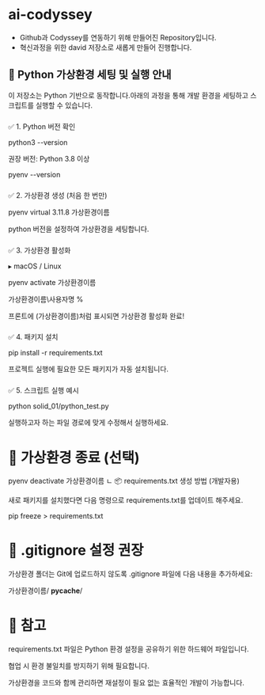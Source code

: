 # ai-codyssey
- Github과 Codyssey를 연동하기 위해 만들어진 Repository입니다.
- 혁신과정을 위한 david 저장소로 새롭게 만들어 진행합니다.


## 🐍 Python 가상환경 세팅 및 실행 안내
이 저장소는 Python 기반으로 동작합니다.아래의 과정을 통해 개발 환경을 세팅하고 스크립트를 실행할 수 있습니다.

###
✅ 1. Python 버전 확인

python3 --version

권장 버전: Python 3.8 이상

pyenv --version

###
✅ 2. 가상환경 생성 (처음 한 번만)

pyenv virtual 3.11.8 가상환경이름

python 버전을 설정하여 가상환경을 세팅합니다.

###
✅ 3. 가상환경 활성화

▸ macOS / Linux

pyenv activate 가상환경이름

가상환경이름\사용자명 % 

프론트에 (가상환경이름)처럼 표시되면 가상환경 활성화 완료!

###
✅ 4. 패키지 설치

pip install -r requirements.txt

프로젝트 실행에 필요한 모든 패키지가 자동 설치됩니다.

###
✅ 5. 스크립트 실행 예시

python solid_01/python_test.py

실행하고자 하는 파일 경로에 맞게 수정해서 실행하세요.

# 🚩 가상환경 종료 (선택)

pyenv deactivate 가상환경이름
ㄴ
📦 requirements.txt 생성 방법 (개발자용)

새로 패키지를 설치했다면 다음 명령으로 requirements.txt를 업데이트 해주세요.

pip freeze > requirements.txt

###
# 🚫 .gitignore 설정 권장

가상환경 폴더는 Git에 업로드하지 않도록 .gitignore 파일에 다음 내용을 추가하세요:

가상환경이름/
__pycache__/
###

# 📙 참고

requirements.txt 파일은 Python 환경 설정을 공유하기 위한 하드웨어 파일입니다.

협업 시 환경 불일치를 방지하기 위해 필요합니다.

가상환경을 코드와 함께 관리하면 재설정이 필요 없는 효율적인 개발이 가능합니다.


